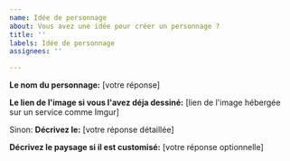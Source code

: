 ```yaml
---
name: Idée de personnage
about: Vous avez une idée pour créer un personnage ?
title: ''
labels: Idée de personnage
assignees: ''

---
```


**Le nom du personnage:**
[votre réponse]

**Le lien de l'image si vous l'avez déja dessiné:**
[lien de l'image hébergée sur un service comme Imgur]

Sinon:
**Décrivez le:**
[votre réponse détaillée]

**Décrivez le paysage si il est customisé:**
[votre réponse optionnelle]
